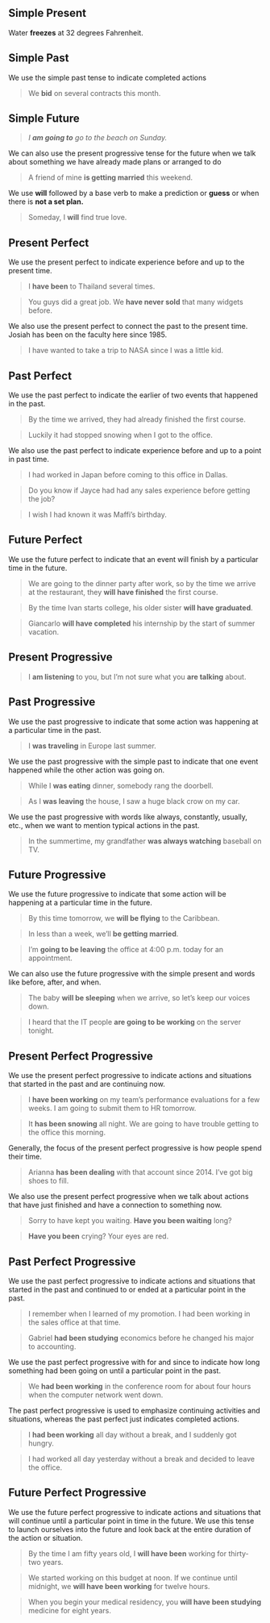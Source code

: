 ## Simple Present
Water **freezes** at 32 degrees Fahrenheit.
## Simple Past
We use the simple past tense to indicate completed actions
>We **bid** on several contracts this month.
## Simple Future
> *I **am going to** go to the beach on Sunday.*

We can also use the present progressive tense for the future when we talk about something we have already made plans or arranged to do
> A friend of mine **is getting married** this weekend.

We use **will** followed by a base verb to make a prediction or **guess** or when there is **not a set plan.**
>Someday, I **will** find true love.
## Present Perfect
We use the present perfect to indicate experience before and up to the present time.
> I **have been** to Thailand several times.

>You guys did a great job. We **have never sold** that many widgets before.

We also use the present perfect to connect the past to the present time.
Josiah has been on the faculty here since 1985.
> I have wanted to take a trip to NASA since I was a little kid.
## Past Perfect
We use the past perfect to indicate the earlier of two events that happened in the past.
> By the time we arrived, they had already finished the first course.

>Luckily it had stopped snowing when I got to the office.

We also use the past perfect to indicate experience before and up to a point in past time.
>I had worked in Japan before coming to this office in Dallas.

> Do you know if Jayce had had any sales experience before getting the job?

>I wish I had known it was Maffi’s birthday.
## Future Perfect
We use the future perfect to indicate that an event will finish by a particular time in the future.
> We are going to the dinner party after work, so by the time we arrive at the restaurant, they **will have finished** the first course.

> By the time Ivan starts college, his older sister **will have graduated**.

>  Giancarlo **will have completed** his internship by the start of summer vacation.
## Present Progressive
> I **am listening** to you, but I’m not sure what you **are talking** about.
## Past Progressive
We use the past progressive to indicate that some action was happening at a particular time in the past.
> I **was traveling** in Europe last summer.

We use the past progressive with the simple past to indicate that one event happened while the other action was going on.

>While I **was eating** dinner, somebody rang the doorbell.

>As I **was leaving** the house, I saw a huge black crow on my car.

We use the past progressive with words like always, constantly, usually, etc., when we want to mention typical actions in the past.
> In the summertime, my grandfather **was always watching** baseball on TV.
## Future Progressive
We use the future progressive to indicate that some action will be happening at a particular time in the future.
>By this time tomorrow, we **will be flying** to the Caribbean.

> In less than a week, we’ll **be getting married**.

>I’m **going to be leaving** the office at 4:00 p.m. today for an appointment.

We can also use the future progressive with the simple present and words like before, after, and when.
>The baby **will be sleeping** when we arrive, so let’s keep our voices down.

>I heard that the IT people **are going to be working** on the server tonight.

## Present Perfect Progressive
We use the present perfect progressive to indicate actions and situations that started in the past and are continuing now.
> I **have been working** on my team’s performance evaluations for a few weeks. I am going to submit them to HR tomorrow.

> It **has been snowing** all night. We are going to have trouble getting to the office this morning.

Generally, the focus of the present perfect progressive is how people spend their time.
> Arianna **has been dealing** with that account since 2014. I’ve got big shoes to fill.

We also use the present perfect progressive when we talk about actions that have just finished and have a connection to something now.
> Sorry to have kept you waiting. **Have you been waiting** long?

> **Have you been** crying? Your eyes are red.

## Past Perfect Progressive
We use the past perfect progressive to indicate actions and situations that started in the past and continued to or ended at a particular point in the past.
> I remember when I learned of my promotion. I had been working in the sales office at that time.

> Gabriel **had been studying** economics before he changed his major to accounting.

We use the past perfect progressive with for and since to indicate how long something had been going on until a particular point in the past.
> We **had been working** in the conference room for about four hours when the computer network went down.

The past perfect progressive is used to emphasize continuing activities and situations, whereas the past perfect just indicates completed actions.
> I **had been working** all day without a break, and I suddenly got hungry.

> I had worked all day yesterday without a break and decided to leave the office.

## Future Perfect Progressive
We use the future perfect progressive to indicate actions and situations that will continue until a particular point in time in the future. We use this tense to launch ourselves into the future and look back at the entire duration of the action or situation.
> By the time I am fifty years old, I **will have been** working for thirty- two years.

>We started working on this budget at noon. If we continue until midnight, we **will have been working** for twelve hours.

>When you begin your medical residency, you **will have been studying** medicine for eight years.